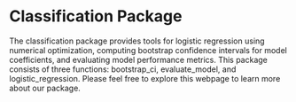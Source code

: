 # Classification Package
The classification package provides tools for logistic regression using numerical optimization, computing bootstrap confidence intervals for model coefficients, and evaluating model performance metrics. This package consists of three functions: bootstrap_ci, evaluate_model, and logistic_regression. Please feel free to explore this webpage to learn more about our package. 
